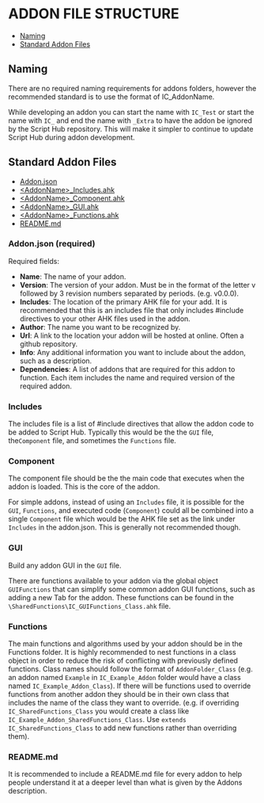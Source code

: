 # ADDON FILE STRUCTURE <!-- omit from toc -->

* [Naming](#naming)  
* [Standard Addon Files](#standard-addon-files)

## Naming  
There are no required naming requirements for addons folders, however the recommended standard is to use the format of IC_AddonName. 

While developing an addon you can start the name with ``IC_Test`` or start the name with ``IC_`` and end the name with  ``_Extra`` to have the addon be ignored by the Script Hub repository. This will make it simpler to continue to update Script Hub during addon development.

## Standard Addon Files
* [Addon.json](#addonjson)  
* [\<AddonName\>_Includes.ahk](#includes)  
* [\<AddonName\>_Component.ahk](#component)  
* [\<AddonName\>_GUI.ahk](#gui)  
* [\<AddonName\>_Functions.ahk](#functions)  
* [README.md](#readmemd)
  
### **Addon.json (required)**

Required fields:  
-	**Name**: <string> The name of your addon.  
-	**Version**: The version of your addon. Must be in the format of the letter v followed by 3 revision numbers separated by periods. (e.g. v0.0.0).  
-    **Includes**: The location of the primary AHK file for your add. It is recommended that this is an includes file that only includes #include directives to your other AHK files used in the addon.  
-    **Author**: The name you want to be recognized by.  
-    **Url**: A link to the location your addon will be hosted at online. Often a github repository.  
-    **Info**: Any additional information you want to include about the addon, such as a description.  
-    **Dependencies**: A list of addons that are required for this addon to function. Each item includes the name and required version of the required addon.  

### **Includes**
The includes file is a list of #include directives that allow the addon code to be added to Script Hub. Typically this would be the the ``GUI`` file, the``Component`` file, and sometimes the ``Functions`` file.

### **Component**
The component file should be the the main code that executes when the addon is loaded. This is the core of the addon.

For simple addons, instead of using an ``Includes`` file, it is possible for the ``GUI``, ``Functions``, and executed code (``Component``) could all be combined into a single ``Component`` file which would be the AHK file set as the link under ``Includes`` in the addon.json. This is generally not recommended though.

### **GUI**
Build any addon GUI in the ``GUI`` file. 

There are functions available to your addon via the global object ``GUIFunctions`` that can simplify some common addon GUI functions, such as adding a new Tab for the addon. These functions can be found in the ``\SharedFunctions\IC_GUIFunctions_Class.ahk`` file.

### **Functions**
The main functions and algorithms used by your addon should be in the Functions folder. It is highly recommended to nest functions in a class object in order to reduce the risk of conflicting with previously defined functions. Class names should follow the format of ``AddonFolder_Class`` (e.g. an addon named ``Example`` in ``IC_Example_Addon`` folder would have a class named ``IC_Example_Addon_Class``). If there will be functions used to override functions from another addon they should be in their own class that includes the name of the class they want to override. (e.g.  if overriding ``IC_SharedFunctions_Class`` you would create a class like ``IC_Example_Addon_SharedFunctions_Class``. Use ``extends IC_SharedFunctions_Class`` to add new functions rather than overriding them). 

### **README.md**

It is recommended to include a README.md file for every addon to help people understand it at a deeper level than what is given by the Addons description.


